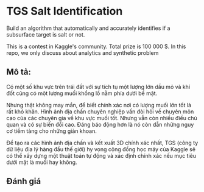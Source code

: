 # TGS Salt Identification
Build an algorithm that automatically and accurately identifies if a subsurface target is salt or not.

This is a contest in Kaggle's community. Total prize is 100 000 $. In this repo, we only discuss about analytics and synthetic problem 

## Mô tả:
Có một số khu vực trên trái đất với sự tích tụ một lượng lớn dầu mỏ và khí đốt cũng có một lượng muối khổng lồ nằm phía dưới bề mặt.

Nhưng thật không may mắn, để biết chính xác nơi có lượng muối lớn tốt là rất khó khăn. Hình ảnh địa chấn chuyên nghiệp vấn đòi hỏi về chuyên môn cao của các chuyên gia về khu vực muối tốt. Nhưng vẫn còn nhiều điều chủ quan và có sự biến đổi cao. Đáng báo động hơn là nó còn dẫn những nguy cơ tiềm tàng cho những giàn khoan.

Để tạo ra các hình ảnh địa chấn và kết xuất 3D chính xác nhất, TGS (công ty dữ liệu địa lý hàng đầu thế giới) hy vọng cộng đồng học máy của Kaggle sẽ có thể xây dựng một thuật toán tự động và xác định chính xác nếu mục tiêu dưới mặt là muối hay không.

## Đánh giá
